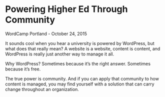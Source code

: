 # Powering Higher Ed Through Community

WordCamp Portland - October 24, 2015

It sounds cool when you hear a university is powered by WordPress, but what does that really mean? A website is a website, content is content, and WordPress is really just another way to manage it all.

Why WordPress? Sometimes because it’s the right answer. Sometimes because it’s free.

The true power is community. And if you can apply that community to how content is managed, you may find yourself with a solution that can carry change throughout an organization.